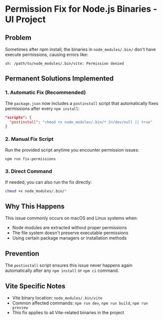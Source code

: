 # Permission Fix for Node.js Binaries - UI Project

## Problem
Sometimes after npm install, the binaries in `node_modules/.bin/` don't have execute permissions, causing errors like:
```
sh: /path/to/node_modules/.bin/vite: Permission denied
```

## Permanent Solutions Implemented

### 1. Automatic Fix (Recommended)
The `package.json` now includes a `postinstall` script that automatically fixes permissions after every `npm install`:

```json
"scripts": {
  "postinstall": "chmod +x node_modules/.bin/* 2>/dev/null || true"
}
```

### 2. Manual Fix Script
Run the provided script anytime you encounter permission issues:
```bash
npm run fix-permissions
```

### 3. Direct Command
If needed, you can also run the fix directly:
```bash
chmod +x node_modules/.bin/*
```

## Why This Happens
This issue commonly occurs on macOS and Linux systems when:
- Node modules are extracted without proper permissions
- The file system doesn't preserve executable permissions
- Using certain package managers or installation methods

## Prevention
The `postinstall` script ensures this issue never happens again automatically after any `npm install` or `npm ci` command.

## Vite Specific Notes
- Vite binary location: `node_modules/.bin/vite`
- Common affected commands: `npm run dev`, `npm run build`, `npm run preview`
- This fix applies to all Vite-related binaries in the project
